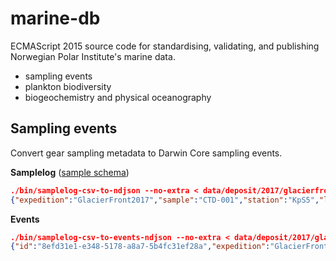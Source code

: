 # marine-db
ECMAScript 2015 source code for standardising, validating, and publishing Norwegian Polar Institute's marine data.

* sampling events
* plankton biodiversity
* biogeochemistry and physical oceanography

## Sampling events
Convert gear sampling metadata to Darwin Core sampling events.

**Samplelog** ([sample schema](web/schema/sample-schema.json))
```json
./bin/samplelog-csv-to-ndjson --no-extra < data/deposit/2017/glacierfront_2017_samplelog.csv | head -n1
{"expedition":"GlacierFront2017","sample":"CTD-001","station":"KpS5","latitude":78.8655,"longitude":12.5542,"depth_bottom":65,"time":"2017-07-25T08:53:00Z","gear":"Ship CTD","depth_from":65,"depth_to":0,"sample_type":"CTD","filtered_volume":0,"responsible":"Olga Pavlova"}
```

**Events**
```json
./bin/samplelog-csv-to-events-ndjson --no-extra < data/deposit/2017/glacierfront_2017_samplelog.csv | head -n1
{"id":"8efd31e1-e348-5178-a8a7-5b4fc31ef28a","expedition":"GlacierFront2017","station":"KpS5","time":"2017-07-25T08:53:00Z","longitude":12.5542,"latitude":78.8655,"samples":[{"sample":"CTD-001","station":"KpS5","gear":"Ship CTD","depth_from":65,"depth_to":0,"sample_type":"CTD","filtered_volume":0,"responsible":"Olga Pavlova"}]}
```
